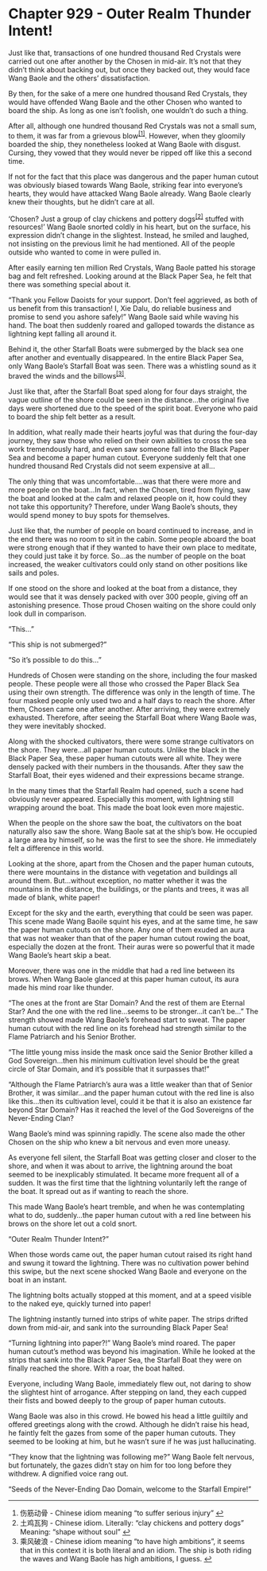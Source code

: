 # Chapter 929 - Outer Realm Thunder Intent!

Just like that, transactions of one hundred thousand Red Crystals were carried out one after another by the Chosen in mid-air. It’s not that they didn’t think about backing out, but once they backed out, they would face Wang Baole and the others’ dissatisfaction. 

By then, for the sake of a mere one hundred thousand Red Crystals, they would have offended Wang Baole and the other Chosen who wanted to board the ship. As long as one isn’t foolish, one wouldn’t do such a thing.

After all, although one hundred thousand Red Crystals was not a small sum, to them, it was far from a grievous blow<sup class="footnote"><a href="#fn-1" id="fnref-1">[1]</a></sup>. However, when they gloomily boarded the ship, they nonetheless looked at Wang Baole with disgust. Cursing, they vowed that they would never be ripped off like this a second time.

If not for the fact that this place was dangerous and the paper human cutout was obviously biased towards Wang Baole, striking fear into everyone’s hearts, they would have attacked Wang Baole already. Wang Baole clearly knew their thoughts, but he didn’t care at all.

‘Chosen? Just a group of clay chickens and pottery dogs<sup class="footnote"><a href="#fn-2" id="fnref-2">[2]</a></sup> stuffed with resources!’ Wang Baole snorted coldly in his heart, but on the surface, his expression didn’t change in the slightest. Instead, he smiled and laughed, not insisting on the previous limit he had mentioned. All of the people outside who wanted to come in were pulled in.

After easily earning ten million Red Crystals, Wang Baole patted his storage bag and felt refreshed. Looking around at the Black Paper Sea, he felt that there was something special about it.

“Thank you Fellow Daoists for your support. Don’t feel aggrieved, as both of us benefit from this transaction! I, Xie Dalu, do reliable business and promise to send you ashore safely!” Wang Baole said while waving his hand. The boat then suddenly roared and galloped towards the distance as lightning kept falling all around it.

Behind it, the other Starfall Boats were submerged by the black sea one after another and eventually disappeared. In the entire Black Paper Sea, only Wang Baole’s Starfall Boat was seen. There was a whistling sound as it braved the winds and the billows<sup class="footnote"><a href="#fn-3" id="fnref-3">[3]</a></sup>.

Just like that, after the Starfall Boat sped along for four days straight, the vague outline of the shore could be seen in the distance…the original five days were shortened due to the speed of the spirit boat. Everyone who paid to board the ship felt better as a result.

In addition, what really made their hearts joyful was that during the four-day journey, they saw those who relied on their own abilities to cross the sea work tremendously hard, and even saw someone fall into the Black Paper Sea and become a paper human cutout. Everyone suddenly felt that one hundred thousand Red Crystals did not seem expensive at all…

The only thing that was uncomfortable….was that there were more and more people on the boat…In fact, when the Chosen, tired from flying, saw the boat and looked at the calm and relaxed people on it, how could they not take this opportunity? Therefore, under Wang Baole’s shouts, they would spend money to buy spots for themselves.

Just like that, the number of people on board continued to increase, and in the end there was no room to sit in the cabin. Some people aboard the boat were strong enough that if they wanted to have their own place to meditate, they could just take it by force. So…as the number of people on the boat increased, the weaker cultivators could only stand on other positions like sails and poles.

If one stood on the shore and looked at the boat from a distance, they would see that it was densely packed with over 300 people, giving off an astonishing presence. Those proud Chosen waiting on the shore could only look dull in comparison.

“This…”

“This ship is not submerged?”

“So it’s possible to do this…”

Hundreds of Chosen were standing on the shore, including the four masked people. These people were all those who crossed the Paper Black Sea using their own strength. The difference was only in the length of time. The four masked people only used two and a half days to reach the shore. After them, Chosen came one after another. After arriving, they were extremely exhausted. Therefore, after seeing the Starfall Boat where Wang Baole was, they were inevitably shocked.

Along with the shocked cultivators, there were some strange cultivators on the shore. They were…all paper human cutouts. Unlike the black in the Black Paper Sea, these paper human cutouts were all white. They were densely packed with their numbers in the thousands. After they saw the Starfall Boat, their eyes widened and their expressions became strange.

In the many times that the Starfall Realm had opened, such a scene had obviously never appeared. Especially this moment, with lightning still wrapping around the boat. This made the boat look even more majestic.

When the people on the shore saw the boat, the cultivators on the boat naturally also saw the shore. Wang Baole sat at the ship’s bow. He occupied a large area by himself, so he was the first to see the shore. He immediately felt a difference in this world.

Looking at the shore, apart from the Chosen and the paper human cutouts, there were mountains in the distance with vegetation and buildings all around them. But…without exception, no matter whether it was the mountains in the distance, the buildings, or the plants and trees, it was all made of blank, white paper!

Except for the sky and the earth, everything that could be seen was paper. This scene made Wang Baoile squint his eyes, and at the same time, he saw the paper human cutouts on the shore. Any one of them exuded an aura that was not weaker than that of the paper human cutout rowing the boat, especially the dozen at the front. Their auras were so powerful that it made Wang Baole’s heart skip a beat.

Moreover, there was one in the middle that had a red line between its brows. When Wang Baole glanced at this paper human cutout, its aura made his mind roar like thunder.

“The ones at the front are Star Domain? And the rest of them are Eternal Star? And the one with the red line…seems to be stronger…it can’t be…” The strength showed made Wang Baole’s forehead start to sweat. The paper human cutout with the red line on its forehead had strength similar to the Flame Patriarch and his Senior Brother.

“The little young miss inside the mask once said the Senior Brother killed a God Sovereign…then his minimum cultivation level should be the great circle of Star Domain, and it’s possible that it surpasses that!”

“Although the Flame Patriarch’s aura was a little weaker than that of Senior Brother, it was similar…and the paper human cutout with the red line is also like this…then its cultivation level, could it be that it is also an existence far beyond Star Domain? Has it reached the level of the God Sovereigns of the Never-Ending Clan?

Wang Baole’s mind was spinning rapidly. The scene also made the other Chosen on the ship who knew a bit nervous and even more uneasy.

As everyone fell silent, the Starfall Boat was getting closer and closer to the shore, and when it was about to arrive, the lightning around the boat seemed to be inexplicably stimulated. It became more frequent all of a sudden. It was the first time that the lightning voluntarily left the range of the boat. It spread out as if wanting to reach the shore.

This made Wang Baole’s heart tremble, and when he was contemplating what to do, suddenly…the paper human cutout with a red line between his brows on the shore let out a cold snort.

“Outer Realm Thunder Intent?”

When those words came out, the paper human cutout raised its right hand and swung it toward the lightning. There was no cultivation power behind this swipe, but the next scene shocked Wang Baole and everyone on the boat in an instant.

The lightning bolts actually stopped at this moment, and at a speed visible to the naked eye, quickly turned into paper!

The lightning instantly turned into strips of white paper. The strips drifted down from mid-air, and sank into the surrounding Black Paper Sea!

“Turning lightning into paper?!” Wang Baole’s mind roared. The paper human cutout’s method was beyond his imagination. While he looked at the strips that sank into the Black Paper Sea, the Starfall Boat they were on finally reached the shore. With a roar, the boat halted.

Everyone, including Wang Baole, immediately flew out, not daring to show the slightest hint of arrogance. After stepping on land, they each cupped their fists and bowed deeply to the group of paper human cutouts.

Wang Baole was also in this crowd. He bowed his head a little guiltily and offered greetings along with the crowd. Although he didn’t raise his head, he faintly felt the gazes from some of the paper human cutouts. They seemed to be looking at him, but he wasn’t sure if he was just hallucinating.

“They know that the lightning was following me?” Wang Baole felt nervous, but fortunately, the gazes didn’t stay on him for too long before they withdrew. A dignified voice rang out.

“Seeds of the Never-Ending Dao Domain, welcome to the Starfall Empire!”

<hr/>
  <div class="footnotes">
    <ol>
      <li id="fn-1">伤筋动骨 - Chinese idiom meaning “to suffer serious injury” <span class="footnotereverse"><a href="#fnref-1">↩</a></span></li>
<li id="fn-2">土鸡瓦狗 - Chinese idiom. Literally: “clay chickens and pottery dogs” Meaning: “shape without soul” <span class="footnotereverse"><a href="#fnref-2">↩</a></span></li>
<li id="fn-3">乘风破浪 - Chinese idiom meaning “to have high ambitions”, it seems that in this context it is both literal and an idiom. The ship is both riding the waves and Wang Baole has high ambitions, I guess. <span class="footnotereverse"><a href="#fnref-3">↩</a></span></li>
    </ol>
  </div>